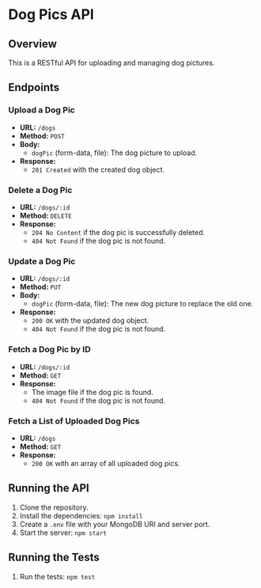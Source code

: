 # Dog Pics API

## Overview

This is a RESTful API for uploading and managing dog pictures.

## Endpoints

### Upload a Dog Pic

- **URL:** `/dogs`
- **Method:** `POST`
- **Body:**
  - `dogPic` (form-data, file): The dog picture to upload.
- **Response:**
  - `201 Created` with the created dog object.

### Delete a Dog Pic

- **URL:** `/dogs/:id`
- **Method:** `DELETE`
- **Response:**
  - `204 No Content` if the dog pic is successfully deleted.
  - `404 Not Found` if the dog pic is not found.

### Update a Dog Pic

- **URL:** `/dogs/:id`
- **Method:** `PUT`
- **Body:**
  - `dogPic` (form-data, file): The new dog picture to replace the old one.
- **Response:**
  - `200 OK` with the updated dog object.
  - `404 Not Found` if the dog pic is not found.

### Fetch a Dog Pic by ID

- **URL:** `/dogs/:id`
- **Method:** `GET`
- **Response:**
  - The image file if the dog pic is found.
  - `404 Not Found` if the dog pic is not found.

### Fetch a List of Uploaded Dog Pics

- **URL:** `/dogs`
- **Method:** `GET`
- **Response:**
  - `200 OK` with an array of all uploaded dog pics.

## Running the API

1. Clone the repository.
2. Install the dependencies: `npm install`
3. Create a `.env` file with your MongoDB URI and server port.
4. Start the server: `npm start`

## Running the Tests

1. Run the tests: `npm test`
